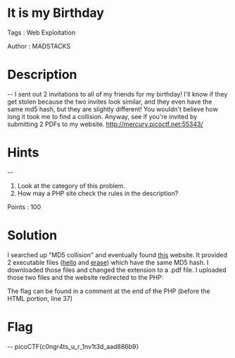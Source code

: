 # It is my Birthday

Tags : Web Exploitation

Author : MADSTACKS

# Description
--
I sent out 2 invitations to all of my friends for my birthday! I'll know if they get stolen because the two invites look similar, and they even have the same md5 hash, but they are slightly different! You wouldn't believe how long it took me to find a collision. Anyway, see if you're invited by submitting 2 PDFs to my website. http://mercury.picoctf.net:55343/

# Hints
--
1. Look at the category of this problem.
2. How may a PHP site check the rules in the description?

Points : 100

# Solution
I searched up "MD5 collision" and eventually found [this]([url](https://www.mscs.dal.ca/~selinger/md5collision/)) website. It provided 2 executable files ([hello]([url](https://www.mscs.dal.ca/~selinger/md5collision/hello.exe)) and [erase]([url](https://www.mscs.dal.ca/~selinger/md5collision/erase.exe))) which have the same MD5 hash. I downloaded those files and changed the extension to a .pdf file.
I uploaded those two files and the website redirected to the PHP:


The flag can be found in a comment at the end of the PHP (before the HTML portion, line 37)


# Flag
--
picoCTF{c0ngr4ts_u_r_1nv1t3d_aad886b9}

